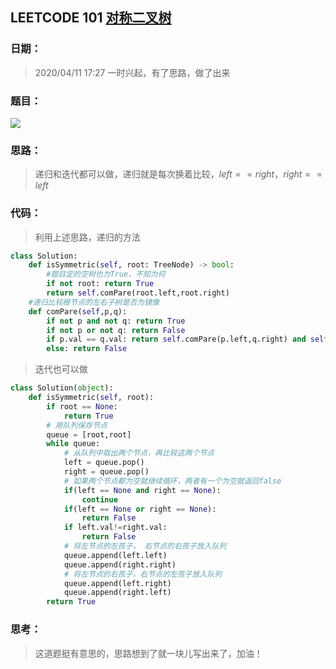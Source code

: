 ## LEETCODE 101 [对称二叉树](https://leetcode-cn.com/problems/symmetric-tree/)

### 日期：

> 2020/04/11 17:27  一时兴起，有了思路，做了出来

### 题目：

<img src = "D:\Markdown\LEETCODE\questions\0101.png">

### 思路：

> 递归和迭代都可以做，递归就是每次换着比较，$left==right$，$right==left$
### 代码：

> 利用上述思路，递归的方法

```python
class Solution:
    def isSymmetric(self, root: TreeNode) -> bool:
        #题目定的空树也为True，不知为何
        if not root: return True
        return self.comPare(root.left,root.right)
    #递归比较根节点的左右子树是否为镜像
    def comPare(self,p,q):
        if not p and not q: return True
        if not p or not q: return False
        if p.val == q.val: return self.comPare(p.left,q.right) and self.comPare(p.right,q.left)
        else: return False
```
>  迭代也可以做
```python
class Solution(object):
    def isSymmetric(self, root):
        if root == None:
            return True
        # 用队列保存节点
        queue = [root,root]
        while queue:
            # 从队列中取出两个节点，再比较这两个节点
            left = queue.pop()
            right = queue.pop()
            # 如果两个节点都为空就继续循环，两者有一个为空就返回false
            if(left == None and right == None):
                continue
            if(left == None or right == None):
                return False
            if left.val!=right.val:
                return False
            # 将左节点的左孩子， 右节点的右孩子放入队列
            queue.append(left.left)
            queue.append(right.right)
            # 将左节点的右孩子，右节点的左孩子放入队列
            queue.append(left.right)
            queue.append(right.left)
        return True
```

### 思考：

> 这道题挺有意思的，思路想到了就一块儿写出来了，加油！